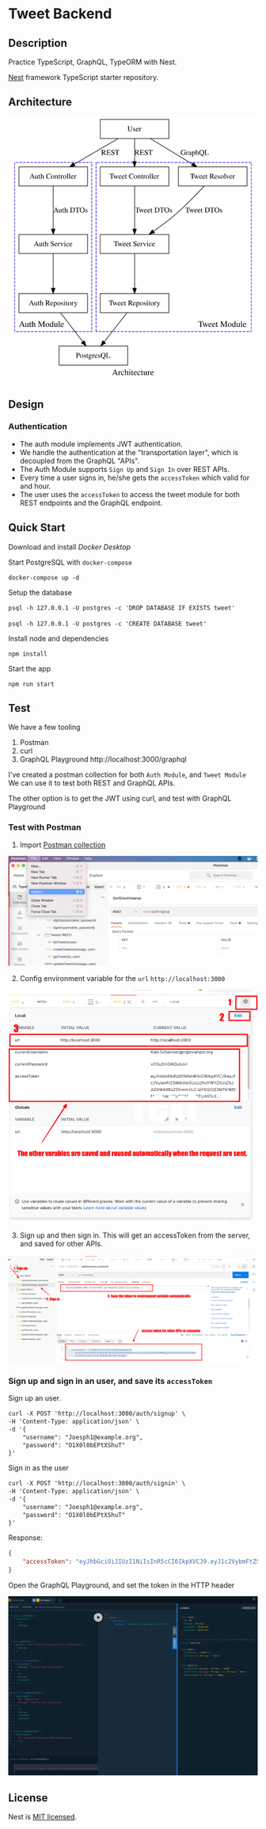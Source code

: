 # Tweet Backend

## Description

Practice TypeScript, GraphQL, TypeORM with Nest.

[Nest](https://github.com/nestjs/nest) framework TypeScript starter repository.


## Architecture

![Architecture](./doc/images/architecture.svg)

## Design

### Authentication

* The auth module implements JWT authentication.
* We handle the authentication at the "transportation layer", which is decoupled from the GraphQL "APIs".
* The Auth Module supports `Sign Up` and `Sign In` over REST APIs.
* Every time a user signs in, he/she gets the `accessToken` which valid for and hour.
* The user uses the `accessToken` to access the tweet module for both REST endpoints and the GraphQL endpoint.

## Quick Start

Download and install *Docker Desktop*

Start PostgreSQL with `docker-compose`

```shell
docker-compose up -d
```

Setup the database

``` shell
psql -h 127.0.0.1 -U postgres -c 'DROP DATABASE IF EXISTS tweet'

psql -h 127.0.0.1 -U postgres -c 'CREATE DATABASE tweet'
```

Install node and dependencies

```shell
npm install
```

Start the app

```shell
npm run start
```

## Test

We have a few tooling

1. Postman
2. curl
3. GraphQL Playground http://localhost:3000/graphql

I've created a postman collection for both `Auth Module`, and `Tweet Module`
We can use it to test both REST and GraphQL APIs.

The other option is to get the JWT using curl, and test with GraphQL Playground

### Test with Postman

1. Import [Postman collection](tools/Tweet.postman_collection)

![Import Postman collection](./doc/images/import-postman-collection.png)

2. Config environment variable for the `url` `http://localhost:3000`

![Config environment variable for host url](./doc/images/set-the-url-environment-variable.png)

3. Sign up and then sign in. This will get an accessToken from the server, and saved for other APIs.

![Get access token](./doc/images/get-access-token.png)

### Sign up and sign in an user, and save its `accessToken`

Sign up an user.

``` shell
curl -X POST 'http://localhost:3000/auth/signup' \
-H 'Content-Type: application/json' \
-d '{
    "username": "Joesph1@example.org",
    "password": "O1X0l0bEPtXShuT"
}'
```

Sign in as the user

``` shell
curl -X POST 'http://localhost:3000/auth/signin' \
-H 'Content-Type: application/json' \
-d '{
    "username": "Joesph1@example.org",
    "password": "O1X0l0bEPtXShuT"
}'
```

Response:

``` json
{
    "accessToken": "eyJhbGciOiJIUzI1NiIsInR5cCI6IkpXVCJ9.eyJ1c2VybmFtZSI6IkpvZXNwaDFAZXhhbXBsZS5vcmciLCJpYXQiOjE2MTk1MDIyMTUsImV4cCI6MTYxOTU4ODYxNX0.nsHLRrZlmVtoifNMaBJHm8HKTsMTJJpeN3M46pNi5pM"
}
```

Open the GraphQL Playground, and set the token in the HTTP header

![GraphQL Playground](./doc/images/graphql-playground.png)


## License

Nest is [MIT licensed](LICENSE).
